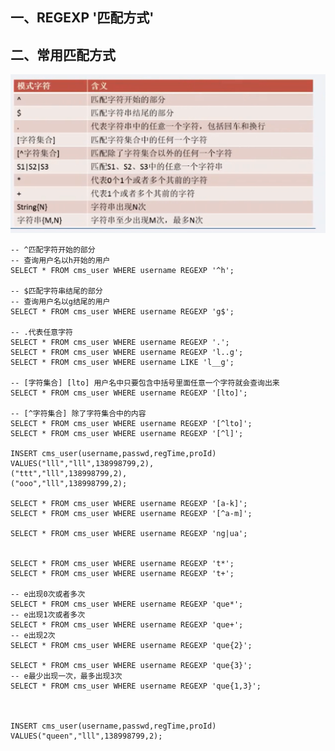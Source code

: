 ## 一、REGEXP '匹配方式'

## 二、常用匹配方式

![](./images/regexp.png)

	-- ^匹配字符开始的部分
	-- 查询用户名以h开始的用户
	SELECT * FROM cms_user WHERE username REGEXP '^h';
	
	-- $匹配字符串结尾的部分
	-- 查询用户名以g结尾的用户
	SELECT * FROM cms_user WHERE username REGEXP 'g$';
	
	-- .代表任意字符
	SELECT * FROM cms_user WHERE username REGEXP '.';
	SELECT * FROM cms_user WHERE username REGEXP 'l..g';
	SELECT * FROM cms_user WHERE username LIKE 'l__g';
	
	-- [字符集合] [lto] 用户名中只要包含中括号里面任意一个字符就会查询出来
	SELECT * FROM cms_user WHERE username REGEXP '[lto]';
	
	-- [^字符集合] 除了字符集合中的内容
	SELECT * FROM cms_user WHERE username REGEXP '[^lto]';
	SELECT * FROM cms_user WHERE username REGEXP '[^l]';
	
	INSERT cms_user(username,passwd,regTime,proId)
	VALUES("lll","lll",138998799,2),
	("ttt","lll",138998799,2),
	("ooo","lll",138998799,2);
	
	SELECT * FROM cms_user WHERE username REGEXP '[a-k]';
	SELECT * FROM cms_user WHERE username REGEXP '[^a-m]';
	
	SELECT * FROM cms_user WHERE username REGEXP 'ng|ua';
	
	
	SELECT * FROM cms_user WHERE username REGEXP 't*';
	SELECT * FROM cms_user WHERE username REGEXP 't+';
	
	-- e出现0次或者多次
	SELECT * FROM cms_user WHERE username REGEXP 'que*';
	-- e出现1次或者多次
	SELECT * FROM cms_user WHERE username REGEXP 'que+';
	-- e出现2次
	SELECT * FROM cms_user WHERE username REGEXP 'que{2}';
	
	SELECT * FROM cms_user WHERE username REGEXP 'que{3}';
	-- e最少出现一次，最多出现3次
	SELECT * FROM cms_user WHERE username REGEXP 'que{1,3}';
	
	
	
	INSERT cms_user(username,passwd,regTime,proId)
	VALUES("queen","lll",138998799,2);
